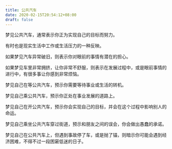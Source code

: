 ```yaml
---
title: 公共汽车
date: 2020-02-15T20:54:12+08:00
draft: false
---
```


梦见公共汽车，通常表示你正为实现自己的目标而努力。

有时也是现实生活中工作或生活压力的一种反映。

如果梦见汽车异常破旧，则表示你对眼前的事情有潜在的担心。

如果梦见车里非常拥挤，让你非常不舒服，则表示在发展过程中，或是眼前事情的进行中，有很多事让你感到非常烦恼。

梦见自己在等公共汽车，预示你需要等待事业或生活的转机。

梦见自己乘公共汽车，预示你正处在事业发展的道路上。

梦见自己在开公共汽车，预示你会实现自己的目标，并会在这个过程中影响别人的命运。

梦见自己乘坐公共汽车穿过街道，预示和朋友之间的误会，你会做出愚蠢的承诺。

梦见自己在公共汽车上，但遇到事故停了车，或是抛了锚，则暗示你可能会遇到经济困难，不得不过一段困窘低迷的日子。

